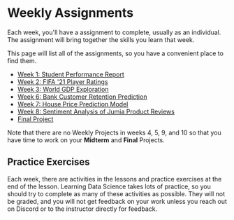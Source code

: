 # Weekly Assignments

Each week, you'll have a assignment to complete, usually as an individual. The assignment will bring together the skills you learn that week.

This page will list all of the assignments, so you have a convenient place to find them.

* [Week 1: Student Performance Report](lessons/intro-to-data/assignment.md)
* [Week 2: FIFA '21 Player Ratings](./lessons/data-cleaning/assignment.md)
* [Week 3: World GDP Exploration](./lessons/data-visualization/assignment.md)
* [Week 6: Bank Customer Retention Prediction](./lessons/intro-to-ml/ml-assignment.md)
* [Week 7: House Price Prediction Model](./lessons/model-evaluation/model-selection-assignment.md)
* [Week 8: Sentiment Analysis of Jumia Product Reviews](./lessons/nlp/nlp-assignment.md)
* [Final Project](final-project.md)

Note that there are no Weekly Projects in weeks 4, 5, 9, and 10 so that you have time to
work on your **Midterm** and **Final** Projects.

## Practice Exercises

Each week, there are activities in the lessons and practice exercises at the end
of the lesson. Learning Data Science takes lots of practice, so you should
try to complete as many of these activities as possible. They will not be
graded, and you will not get feedback on your work unless you reach out on
Discord or to the instructor directly for feedback.
